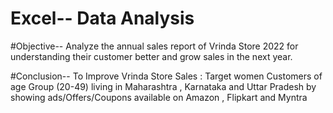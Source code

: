 # Excel-- Data Analysis
#Objective--
Analyze the annual sales report of Vrinda Store 2022 for understanding their customer better and grow sales in the next year. 

#Conclusion--
To Improve Vrinda Store Sales : Target women Customers of age Group (20-49) living in Maharashtra , Karnataka and Uttar Pradesh by showing ads/Offers/Coupons available on Amazon , Flipkart and Myntra
